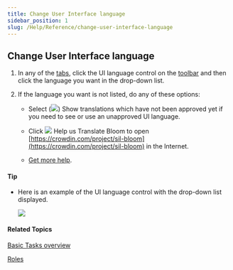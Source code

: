 ```yaml
---
title: Change User Interface language
sidebar_position: 1
slug: /Help/Reference/change-user-interface-language
---
```


## Change User Interface language

1.  In any of the [tabs](../../User_Interface/Tabs/Tabs_overview.md), click the UI language control on the [toolbar](../../User_Interface/Toolbar/Toolbars_overview.md) and then click the language you want in the drop-down list.
    
2.  If the language you want is not listed, do any of these options:
    
    -   Select (![](/ref-docs-assets/images/User_Interface/Toolbar/ShowTranslationsCheckMark.png)) Show translations which have not been approved yet if you need to see or use an unapproved UI language.
        
    -   Click ![](/ref-docs-assets/images/User_Interface/Toolbar/HelpUsTranslateButton.png) Help us Translate Bloom to open [https://crowdin.com/project/sil-bloom](https://crowdin.com/project/sil-bloom) in the Internet.
        
    -   [Get more help](../../Overview/Get_More_Help.md).
        

#### Tip

-   Here is an example of the UI language control with the drop-down list displayed.  
      
    ![](/ref-docs-assets/images/User_Interface/Toolbar/LocalizeButtonExpanded_Collections.png)
    

#### Related Topics

[Basic Tasks overview](Basic_tasks_overview.md)

[Roles](../../Concepts/Roles.md)